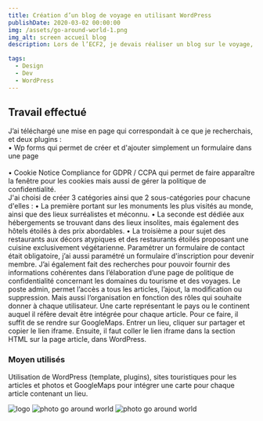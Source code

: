 ```yaml
---
title: Création d’un blog de voyage en utilisant WordPress
publishDate: 2020-03-02 00:00:00
img: /assets/go-around-world-1.png
img_alt: screen accueil blog
description: Lors de l’ECF2, je devais réaliser un blog sur le voyage, en utilisant le CMS WordPress.

tags:
  - Design
  - Dev
  - WordPress
---
```


## Travail effectué

J’ai téléchargé une mise en page qui correspondait à ce que je recherchais, et deux plugins :
    <br>• Wp forms  qui permet de créer et d'ajouter simplement un formulaire dans une page </br>
    <br>• Cookie Notice Compliance for GDPR / CCPA qui permet de faire apparaître la fenêtre pour les cookies mais aussi de gérer la politique de confidentialité. </br>
J'ai choisi de créer 3 catégories ainsi que 2 sous-catégories pour chacune d'elles : 
    • La première portant sur les monuments les plus visités au monde, ainsi que des lieux surréalistes et méconnu. 
    • La seconde est dédiée aux hébergements se trouvant dans des lieux insolites, mais également des hôtels étoilés à des prix abordables. 
    • La troisième a pour sujet des restaurants aux décors atypiques et des restaurants étoilés proposant une cuisine exclusivement végétarienne. 
    Paramétrer un formulaire de contact était obligatoire, j’ai aussi paramétré un formulaire d'inscription pour devenir membre. J’ai également fait des recherches pour pouvoir fournir des informations cohérentes dans l’élaboration d’une page de politique de confidentialité concernant les domaines du tourisme et des voyages.
Le poste admin, permet l’accès a tous les articles, l’ajout, la modification ou suppression. Mais aussi l’organisation en fonction des rôles qui souhaite donner à chaque utilisateur. 
Une carte représentant le pays ou le continent auquel il réfère devait être intégrée pour chaque article. 
Pour ce faire, il suffit de se rendre sur GoogleMaps. Entrer un lieu, cliquer sur partager et copier le lien iframe. 
Ensuite, il faut coller le lien iframe dans la section HTML sur la page article, dans WordPress. 

### Moyen utilisés

Utilisation de WordPress (template, plugins), sites touristiques pour les articles et photos et GoogleMaps pour intégrer une carte pour chaque article contenant un lieu.

![logo](/assets/logo.png)
![photo go around world](/assets/go-around-world-2.png)
![photo go around world](/assets/go-around-world-3.png)
